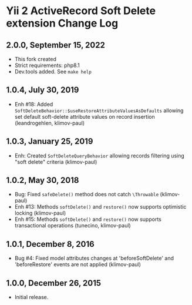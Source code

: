 Yii 2 ActiveRecord Soft Delete extension Change Log
===================================================

2.0.0, September 15, 2022
-------------------------

- This fork created
- Strict requirements: php8.1
- Dev.tools added. See `make help`


1.0.4, July 30, 2019
--------------------

- Enh #18: Added `SoftDeleteBehavior::$useRestoreAttributeValuesAsDefaults` allowing set default soft-delete attribute values on record insertion (leandrogehlen, klimov-paul)


1.0.3, January 25, 2019
-----------------------

- Enh: Created `SoftDeleteQueryBehavior` allowing records filtering using "soft delete" criteria (klimov-paul)


1.0.2, May 30, 2018
-------------------

- Bug: Fixed `safeDelete()` method does not catch `\Throwable` (klimov-paul)
- Enh #13: Methods `softDelete()` and `restore()` now supports optimistic locking (klimov-paul)
- Enh #15: Methods `softDelete()` and `restore()` now supports transactional operations (tunecino, klimov-paul)


1.0.1, December 8, 2016
-----------------------

- Bug #4: Fixed model attributes changes at 'beforeSoftDelete' and 'beforeRestore' events are not applied (klimov-paul)


1.0.0, December 26, 2015
------------------------

- Initial release.
